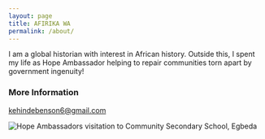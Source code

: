 ```yaml
---
layout: page
title: AFIRIKA WA
permalink: /about/
---
```





I am  a global historian with interest in African history. Outside this, I spent my life as Hope Ambassador helping to repair communities torn apart by government ingenuity!


### More Information



[kehindebenson6@gmail.com](mailto:kehindebenson6@gmail.com)


![Hope Ambassadors visitation to Community Secondary School, Egbeda](../images/HopeAmbassadors.jpg)